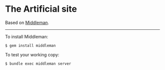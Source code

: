 # The Artificial site

Based on [Middleman](http://middlemanapp.com/).

---

To install Middleman:

    $ gem install middleman
    
To test your working copy:

    $ bundle exec middleman server
  
